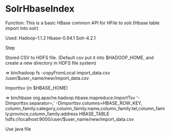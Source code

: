 SolrHbaseIndex
==============
Function:
This is a basic HBase common API for HFile to solr.(Hbase table import into solr)

Used:
Hadoop-1.1.2
Hbase-0.94.1
Solr-4.2.1

Step

Stored CSV to HDFS file. (Default csv put it into $HADOOP_HOME, and create a new directory in HDFS file system)

=> bin/hadoop fs -copyFromLocal import_data.csv /user/$user_name/new/import_data.csv

Importtsv (in $HBASE_HOME)

=> bin/hbase org.apache.hadoop.hbase.mapreduce.ImportTsv '-Dimporttsv.separator=,' -Dimporttsv.columns=HBASE_ROW_KEY,
column_family:category,column_family:name,column_family:tel,column_family:province,column_family:address HBASE_TABLE 
hdfs://localhost:9000/user/$user_name/new/import_data.csv

Use java file

